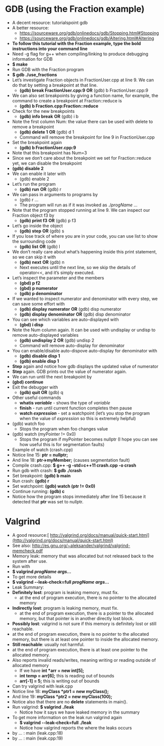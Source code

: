 # GDB (using the Fraction example) 

- A decent resource: tutorialspoint gdb 
- A better resource:  
  - <https://sourceware.org/gdb/onlinedocs/gdb/Stopping.html#Stopping> 
  - <https://sourceware.org/gdb/onlinedocs/gdb/Altering.html#Altering> 
- **To follow this tutorial with the Fraction example, type the bold instructions into your command line** 
- Need -g flag for g++ when compiling/linking to produce debugging information for GDB 
- **$ make** 
- Run GDB with the Fraction program 
- **$ gdb ./use_fractions** 
- Let’s investigate Fraction objects in FractionUser.cpp at line 9. We can do that by setting a breakpoint at that line. 
  - **(gdb) break FractionUser.cpp:9**  **OR**  (gdb) b FractionUser.cpp:9 
- We can also set breakpoints by giving a function name, for example, the command to create a breakpoint at Fraction::reduce is 
  - **(gdb) b Fraction.cpp:Fraction::reduce** 
- Check for the new breakpoints 
  - **(gdb) info break**  **OR**  (gdb) i b 
- Note the first column Num: the value there can be used with delete to remove a breakpoint  
  - **(gdb) delete 1**  **OR** (gdb) d 1 
  - Command will remove the breakpoint for line 9 in FractionUser.cpp 
- Set the breakpoint again 
  - **(gdb) b FractionUser.cpp:9** 
- Note that this breakpoint has Num=3 
- Since we don’t care about the breakpoint we set for Fraction::reduce yet, we can disable the breakpoint 
- **(gdb) disable 2** 
- We can enable it later with  
  - (gdb) enable 2 
- Let’s run the program 
  - **(gdb) run**  **OR**  (gdb) r 
- We can pass in arguments to programs by  
  - (gdb) r <arg0> <arg1> … 
  - The program will run as if it was invoked as ./*progName* <arg0> <arg1> … 
- Note that the program stopped running at line 9. We can inspect our Fraction object f3 by 
  - **(gdb) print f3**  **OR**  (gdb) p f3 
- Let’s go inside the object
  - **(gdb) step**  **OR**  (gdb) s 
- If you lose track of where you are in your code, you can use list to show the surrounding code 
  - **(gdb) list**  **OR**  (gdb) l 
- We don’t really care about what’s happening inside this print statement, so we can skip it with 
  - **(gdb) next**  **OR**  (gdb) n 
  - Next executes until the next line, so we skip the details of operator<<, and it’s simply executed.
- Let’s inspect the parameter and the members 
  - **(gbd) p f2** 
  - **(gbd) p numerator** 
  - **(gdb) p denominator** 
- If we wanted to inspect numerator and denominator with every step, we can save some effort with 
  - **(gdb) display numerator**  **OR**  (gdb) disp numerator 
  - **(gdb) display denominator**  **OR**  (gdb) disp denominator 
- You can see which variables are auto-displayed with 
  - **(gbd) i disp** 
- Note the Num column again. It can be used with undisplay or undisp to remove auto-displayed variables 
  - **(gdb) undisplay 2**  **OR**  (gdb) undisp 2 
  - Command will remove auto-display for denominator 
- You can enable/disable auto-dispove auto-display for denominator with 
  - **(gdb) disable disp 1** 
  - **(gdb) enable disp 1** 
- **Step** again and notice how gdb displays the updated value of numerator 
- **Step** again. GDB prints out the value of numerator again. 
- We can run until the next breakpoint by 
- **(gbd) continue** 
- Exit the debugger with 
  - **(gdb) quit  OR**  (gdb) q 
- Other useful commands 
  - **whatis *variable*** - shows the type of *variable* 
  - **finish** - run until current function completes then pause 
  - **watch *expression*** - set a watchpoint (let’s you stop the program when the value of *expression* so this is extremely helpful) 
- (gdb) watch foo 
  - Stops the program when foo changes value 
- (gdb) watch (myPointer != 0x0) 
  - Stops the program if myPointer becomes nullptr (I hope you can see how useful this is for segmentation faults) 
- Example of watch (crash.cpp) 
- Notice line 15: **ptr = nullptr;** 
- And line 18: **ptr->myMember;** (causes segmentation fault) 
- Compile crash.cpp: **$ g++ -g -std=c++11 crash.cpp -o crash** 
- Run gdb with crash: **$ gdb ./crash**  
- Set breakpoint: **(gdb) b main** 
- Run crash: **(gdb) r** 
- Set watchpoint: **(gdb) watch (ptr != 0x0)** 
- Continue running: **(gdb) c** 
- Notice how the program stops immediately after line 15 because it detected that **ptr** was set to nullptr. 

# Valgrind 

- A good resource:[ http://valgrind.org/docs/manual/quick-start.html](http://valgrind.org/docs/manual/quick-start.html) 
- See also: <http://es.gnu.org/~aleksander/valgrind/valgrind-memcheck.pdf> 
- Memory leak: memory that was allocated but not released back to the system after use. 
- Run with 
- **$ valgrind *progName args...*** 
- To get more details 
- **$ valgrind --leak-check=full *progName args...*** 
- Leak Summary: 
- **Definitely lost**: program is leaking memory, must fix.  
  - at the end of program execution, there is no pointer to the allocated memory 
- **Indirectly lost**: program is leaking memory, must fix.  
  - at the end of program execution, there is a pointer to the allocated memory, but that pointer is in another directly lost block. 
- **Possibly lost**: valgrind is not sure if this memory is definitely lost or still reachable.  
- at the end of program execution, there is no pointer to the allocated memory, but there is at least one pointer to inside the allocated memory. 
- **Still reachable**: usually not harmful.  
- at the end of program execution, there is at least one pointer to the allocated memory. 
- Also reports invalid reads/writes, meaning writing or reading outside of allocated memory 
  - If we have **int \*arr = new int[5];** 
  - **int temp = arr[6];**   this is reading out of bounds 
  - **arr[-1] = 5;**   this is writing out of bounds 
- Can try valgrind with leak.cpp 
- Notice line 18: **myClass \*ptr1 = new myClass();** 
- And line 19: **myClass \*ptr2 = new myClass(100);** 
- Notice also that there are no **delete** statements in main(). 
- Run valgrind: **$ valgrind ./leak** 
  - Notice how it says we have leaked memory in the summary 
- To get more information on the leak run valgrind again 
  - **$ valgrind --leak-check=full ./leak** 
  - Notice how valgrind reports the where the leaks occurs 
- by … : main (leak.cpp:18) 
- by … : main (leak.cpp:19) 
